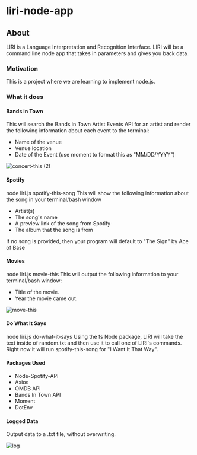 # liri-node-app

## About
LIRI is a Language Interpretation and Recognition Interface. LIRI will be a command line node app that takes in parameters and gives you back data.

### Motivation
This is a project where we are learning to implement node.js.

### What it does

#### Bands in Town

This will search the Bands in Town Artist Events API for an artist and render the following information about each event to the terminal:

- Name of the venue
- Venue location
- Date of the Event (use moment to format this as "MM/DD/YYYY")

![concert-this (2)](https://user-images.githubusercontent.com/47365435/57953549-9a9a7580-78ad-11e9-86c3-c8a4e77cc64f.PNG)

#### Spotify

node liri.js spotify-this-song <insert song title>
This will show the following information about the song in your terminal/bash window
  
  - Artist(s)
  - The song's name
  - A preview link of the song from Spotify
  - The album that the song is from
  
If no song is provided, then your program will default to "The Sign" by Ace of Base

#### Movies

node liri.js movie-this <insert movie title>
This will output the following information to your terminal/bash window:
  
  - Title of the movie.
  - Year the movie came out.
  
  ![move-this](https://user-images.githubusercontent.com/47365435/57953266-d6810b00-78ac-11e9-8c5f-b44bd89723a9.PNG)
  

#### Do What It Says

node liri.js do-what-it-says
Using the fs Node package, LIRI will take the text inside of random.txt and then use it to call one of LIRI's commands.
Right now it will run spotify-this-song for "I Want It That Way".

#### Packages Used

- Node-Spotify-API
- Axios
- OMDB API 
- Bands In Town API
- Moment
- DotEnv

#### Logged Data

Output data to a .txt file, without overwriting.

![log](https://user-images.githubusercontent.com/47365435/57953894-9c186d80-78ae-11e9-85bd-8f05bf49630e.PNG)
